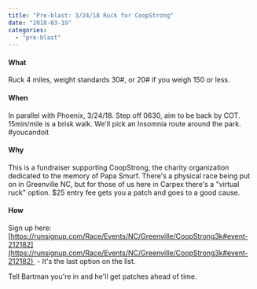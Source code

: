 ```yaml
---
title: "Pre-blast: 3/24/18 Ruck for CoopStrong"
date: "2018-03-19"
categories: 
  - "pre-blast"
---
```


#### What

Ruck 4 miles, weight standards 30#, or 20# if you weigh 150 or less.

#### When

In parallel with Phoenix, 3/24/18. Step off 0630, aim to be back by COT. 15min/mile is a brisk walk. We'll pick an Insomnia route around the park. #youcandoit

#### Why

This is a fundraiser supporting CoopStrong, the charity organization dedicated to the memory of Papa Smurf. There's a physical race being put on in Greenville NC, but for those of us here in Carpex there's a "virtual ruck" option. $25 entry fee gets you a patch and goes to a good cause.

#### How

Sign up here:  [https://runsignup.com/Race/Events/NC/Greenville/CoopStrong3k#event-212182](https://runsignup.com/Race/Events/NC/Greenville/CoopStrong3k#event-212182)  - It's the last option on the list.

Tell Bartman you're in and he'll get patches ahead of time.
